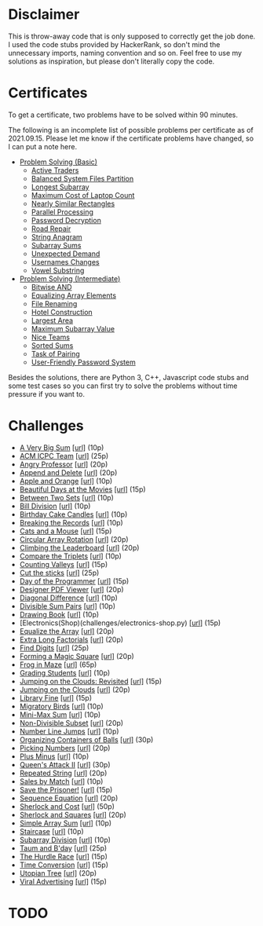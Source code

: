 # Disclaimer

This is throw-away code that is only supposed to correctly get the job done. I used the code stubs provided by HackerRank, so don't mind the unnecessary imports, naming convention and so on. Feel free to use my solutions as inspiration, but please don't literally copy the code.

# Certificates

To get a certificate, two problems have to be solved within 90 minutes.

The following is an incomplete list of possible problems per certificate as of 2021.09.15. Please let me know if the certificate problems have changed, so I can put a note here.

- [Problem Solving (Basic)](certificates/problem-solving-basic)
  - [Active Traders](certificates/problem-solving-basic/active-traders)
  - [Balanced System Files Partition](certificates/problem-solving-basic/balanced-system-files-partition)
  - [Longest Subarray](certificates/problem-solving-basic/longest-subarray)
  - [Maximum Cost of Laptop Count](certificates/problem-solving-basic/maximum-cost-of-laptop-count)
  - [Nearly Similar Rectangles](certificates/problem-solving-basic/nearly-similar-rectangles)
  - [Parallel Processing](certificates/problem-solving-basic/parallel-processing)
  - [Password Decryption](certificates/problem-solving-basic/password-decryption)
  - [Road Repair](certificates/problem-solving-basic/road-repair)
  - [String Anagram](certificates/problem-solving-basic/string-anagram)
  - [Subarray Sums](certificates/problem-solving-basic/subarray-sums)
  - [Unexpected Demand](certificates/problem-solving-basic/unexpected-demand)
  - [Usernames Changes](certificates/problem-solving-basic/usernames-changes)
  - [Vowel Substring](certificates/problem-solving-basic/vowel-substring)
- [Problem Solving (Intermediate)](certificates/problem-solving-intermediate)
  - [Bitwise AND](certificates/problem-solving-intermediate/bitwise-and)
  - [Equalizing Array Elements](certificates/problem-solving-intermediate/equalizing-array-elements)
  - [File Renaming](certificates/problem-solving-intermediate/file-renaming)
  - [Hotel Construction](certificates/problem-solving-intermediate/hotel-construction)
  - [Largest Area](certificates/problem-solving-intermediate/largest-area)
  - [Maximum Subarray Value](certificates/problem-solving-intermediate/maximum-subarray-value)
  - [Nice Teams](certificates/problem-solving-intermediate/nice-teams)
  - [Sorted Sums](certificates/problem-solving-intermediate/sorted-sums)
  - [Task of Pairing](certificates/problem-solving-intermediate/task-of-pairing)
  - [User-Friendly Password System](certificates/problem-solving-intermediate/user-friendly-password-system)

Besides the solutions, there are Python 3, C++, Javascript code stubs and some test cases so you can first try to solve the problems without time pressure if you want to.

# Challenges

- [A Very Big Sum](challenges/a-very-big-sum.py) [[url]](https://www.hackerrank.com/challenges/a-very-big-sum) (10p)
- [ACM ICPC Team](challenges/acm-icpc-team.py) [[url]](https://www.hackerrank.com/challenges/acm-icpc-team) (25p)
- [Angry Professor](challenges/angry-professor.py) [[url]](https://www.hackerrank.com/challenges/angry-professor) (20p)
- [Append and Delete](challenges/append-and-delete.py) [[url]](https://www.hackerrank.com/challenges/append-and-delete) (20p)
- [Apple and Orange](challenges/apple-and-orange.py) [[url]](https://www.hackerrank.com/challenges/apple-and-orange) (10p)
- [Beautiful Days at the Movies](challenges/beautiful-days-at-the-movies.py) [[url]](https://www.hackerrank.com/challenges/beautiful-days-at-the-movies) (15p)
- [Between Two Sets](challenges/between-two-sets.py) [[url]](https://www.hackerrank.com/challenges/between-two-sets) (10p)
- [Bill Division](challenges/bon-appetit.py) [[url]](https://www.hackerrank.com/challenges/bon-appetit) (10p)
- [Birthday Cake Candles](challenges/birthday-cake-candles.py) [[url]](https://www.hackerrank.com/challenges/birthday-cake-candles) (10p)
- [Breaking the Records](challenges/breaking-best-and-worst-records.py) [[url]](https://www.hackerrank.com/challenges/breaking-best-and-worst-records) (10p)
- [Cats and a Mouse](challenges/cats-and-a-mouse.py) [[url]](https://www.hackerrank.com/challenges/cats-and-a-mouse) (15p)
- [Circular Array Rotation](challenges/circular-array-rotation.py) [[url]](https://www.hackerrank.com/challenges/circular-array-rotation) (20p)
- [Climbing the Leaderboard](challenges/climbing-the-leaderboard.py) [[url]](https://www.hackerrank.com/challenges/climbing-the-leaderboard) (20p)
- [Compare the Triplets](challenges/compare-the-triplets.py) [[url]](https://www.hackerrank.com/challenges/compare-the-triplets) (10p)
- [Counting Valleys](challenges/counting-valleys.py) [[url]](https://www.hackerrank.com/challenges/counting-valleys) (15p)
- [Cut the sticks](challenges/cut-the-sticks.py) [[url]](https://www.hackerrank.com/challenges/cut-the-sticks) (25p)
- [Day of the Programmer](challenges/day-of-the-programmer.py) [[url]](https://www.hackerrank.com/challenges/day-of-the-programmer) (15p)
- [Designer PDF Viewer](challenges/designer-pdf-viewer.py) [[url]](https://www.hackerrank.com/challenges/designer-pdf-viewer) (20p)
- [Diagonal Difference](challenges/diagonal-difference.py) [[url]](https://www.hackerrank.com/challenges/diagonal-difference) (10p)
- [Divisible Sum Pairs](challenges/divisible-sum-pairs.py) [[url]](https://www.hackerrank.com/challenges/divisible-sum-pairs) (10p)
- [Drawing Book](challenges/drawing-book.py) [[url]](https://www.hackerrank.com/challenges/drawing-book) (10p)
- [Electronics(Shop)(challenges/electronics-shop.py) [[url]](https://www.hackerrank.com/challenges/electronics-shop) (15p)
- [Equalize the Array](challenges/equality-in-a-array.py) [[url]](https://www.hackerrank.com/challenges/equality-in-a-array) (20p)
- [Extra Long Factorials](challenges/extra-long-factorials.py) [[url]](https://www.hackerrank.com/challenges/extra-long-factorials) (20p)
- [Find Digits](challenges/find-digits.py) [[url]](https://www.hackerrank.com/challenges/find-digits) (25p)
- [Forming a Magic Square](challenges/magic-square-forming.py) [[url]](https://www.hackerrank.com/challenges/magic-square-forming) (20p)
- [Frog in Maze](challenges/frog-in-maze.py) [[url]](https://www.hackerrank.com/challenges/frog-in-maze) (65p)
- [Grading Students](challenges/grading.py) [[url]](https://www.hackerrank.com/challenges/grading) (10p)
- [Jumping on the Clouds: Revisited](challenges/jumping-on-the-clouds-revisited.py) [[url]](https://www.hackerrank.com/challenges/jumping-on-the-clouds-revisited) (15p)
- [Jumping on the Clouds](challenges/jumping-on-the-clouds.py) [[url]](https://www.hackerrank.com/challenges/jumping-on-the-clouds) (20p)
- [Library Fine](challenges/library-fine.py) [[url]](https://www.hackerrank.com/challenges/library-fine) (15p)
- [Migratory Birds](challenges/migratory-birds.py) [[url]](https://www.hackerrank.com/challenges/migratory-birds) (10p)
- [Mini-Max Sum](challenges/mini-max-sum.py) [[url]](https://www.hackerrank.com/challenges/mini-max-sum) (10p)
- [Non-Divisible Subset](challenges/non-divisible-subset.py) [[url]](https://www.hackerrank.com/challenges/non-divisible-subset) (20p)
- [Number Line Jumps](challenges/kangaroo.py) [[url]](https://www.hackerrank.com/challenges/kangaroo) (10p)
- [Organizing Containers of Balls](challenges/organizing-containers-of-balls.py) [[url]](https://www.hackerrank.com/challenges/organizing-containers-of-balls) (30p)
- [Picking Numbers](challenges/picking-numbers.py) [[url]](https://www.hackerrank.com/challenges/picking-numbers) (20p)
- [Plus Minus](challenges/plus-minus.py) [[url]](https://www.hackerrank.com/challenges/plus-minus) (10p)
- [Queen's Attack II](challenges/queens-attack-2.py) [[url]](https://www.hackerrank.com/challenges/queens-attack-2) (30p)
- [Repeated String](challenges/repeated-string.py) [[url]](https://www.hackerrank.com/challenges/repeated-string) (20p)
- [Sales by Match](challenges/sock-merchant.py) [[url]](https://www.hackerrank.com/challenges/sock-merchant) (10p)
- [Save the Prisoner!](challenges/save-the-prisoner.py) [[url]](https://www.hackerrank.com/challenges/save-the-prisoner) (15p)
- [Sequence Equation](challenges/permutation-equation.py) [[url]](https://www.hackerrank.com/challenges/permutation-equation) (20p)
- [Sherlock and Cost](challenges/sherlock-and-cost.py) [[url]](https://www.hackerrank.com/challenges/sherlock-and-cost) (50p)
- [Sherlock and Squares](challenges/sherlock-and-squares.py) [[url]](https://www.hackerrank.com/challenges/sherlock-and-squares) (20p)
- [Simple Array Sum](challenges/simple-array-sum.py) [[url]](https://www.hackerrank.com/challenges/simple-array-sum) (10p)
- [Staircase](challenges/staircase.py) [[url]](https://www.hackerrank.com/challenges/staircase) (10p)
- [Subarray Division](challenges/the-birthday-bar.py) [[url]](https://www.hackerrank.com/challenges/the-birthday-bar) (10p)
- [Taum and B'day](challenges/taum-and-bday.py) [[url]](https://www.hackerrank.com/challenges/taum-and-bday) (25p)
- [The Hurdle Race](challenges/the-hurdle-race.py) [[url]](https://www.hackerrank.com/challenges/the-hurdle-race) (15p)
- [Time Conversion](challenges/time-conversion.py) [[url]](https://www.hackerrank.com/challenges/time-conversion) (15p)
- [Utopian Tree](challenges/utopian-tree.py) [[url]](https://www.hackerrank.com/challenges/utopian-tree) (20p)
- [Viral Advertising](challenges/strange-advertising.py) [[url]](https://www.hackerrank.com/challenges/strange-advertising) (15p)

# TODO

<!-- - Find more efficient solution for [Maximum Subarray Value](certificates/problem-solving-intermediate/maximum-subarray-value). It's getting timeouts for a few test cases.
- Verify correctness of [Nice Teams](certificates/problem-solving-intermediate/nice-teams). -->
